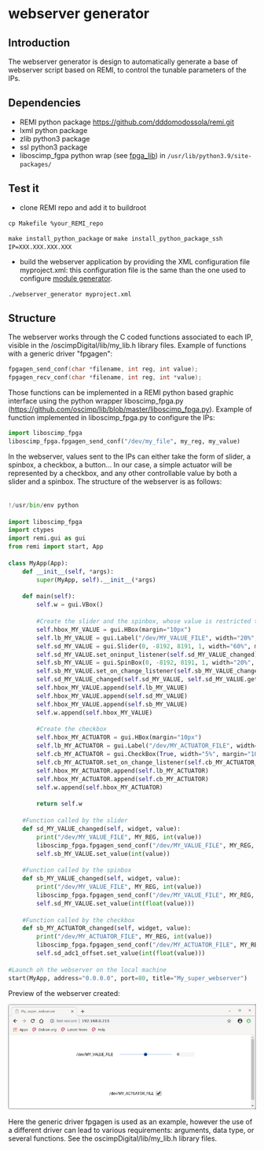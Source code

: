 webserver generator
===================

Introduction
------------
The webserver generator is design to automatically generate a base of webserver script based on REMI, to control the tunable parameters of the IPs.


Dependencies
------------
- REMI python package https://github.com/dddomodossola/remi.git
- lxml python package
- zlib python3 package
- ssl python3 package
- liboscimp_fgpa python wrap (see [fpga_lib](https://github.com/oscimp/lib/)) in ``/usr/lib/python3.9/site-packages/``

Test it
-------
* clone REMI repo and add it to buildroot

`cp Makefile %your_REMI_repo`

`make install_python_package` or `make install_python_package_ssh IP=XXX.XXX.XXX.XXX`

* build the webserver application by providing the XML configuration file myproject.xml: this configuration file is the 
same than the one used to configure [module generator](https://github.com/oscimp/app/tree/master/tools/module_generator).

`./webserver_generator myproject.xml`


Structure
---------

The webserver works through the C coded functions associated to each IP, visible in the /oscimpDigital/lib/my_lib.h library files. 
Example of functions with a generic driver "fpgagen":

```C
fpgagen_send_conf(char *filename, int reg, int value); 
fpgagen_recv_conf(char *filename, int reg, int *value);
```

Those functions can be implemented in a REMI python based graphic interface using the python wrapper liboscimp_fpga.py (https://github.com/oscimp/lib/blob/master/liboscimp_fpga.py). 
Example of function implemented in liboscimp_fpga.py to configure the IPs: 

```python
import liboscimp_fpga
liboscimp_fpga.fpgagen_send_conf("/dev/my_file", my_reg, my_value)
```

In the webserver, values sent to the IPs can either take the form of slider, a spinbox, a checkbox, a button... In our case, a simple actuator will be represented by a checkbox, and any other controllable value by both a slider and a spinbox. The structure of the webserver is as follows:

```python

!/usr/bin/env python

import liboscimp_fpga
import ctypes
import remi.gui as gui
from remi import start, App

class MyApp(App):
	def __init__(self, *args):
		super(MyApp, self).__init__(*args)

	def main(self):
		self.w = gui.VBox()

		#Create the slider and the spinbox, whose value is restricted to -8192 to 8191 (no overflow)
		self.hbox_MY_VALUE = gui.HBox(margin="10px")
		self.lb_MY_VALUE = gui.Label("/dev/MY_VALUE_FILE", width="20%", margin="50px")
		self.sd_MY_VALUE = gui.Slider(0, -8192, 8191, 1, width="60%", margin="10px")
		self.sd_MY_VALUE.set_oninput_listener(self.sd_MY_VALUE_changed)
		self.sb_MY_VALUE = gui.SpinBox(0, -8192, 8191, 1, width="20%", margin="10px")
		self.sb_MY_VALUE.set_on_change_listener(self.sb_MY_VALUE_changed)
		self.sd_MY_VALUE_changed(self.sd_MY_VALUE, self.sd_MY_VALUE.get_value())
		self.hbox_MY_VALUE.append(self.lb_MY_VALUE)
		self.hbox_MY_VALUE.append(self.sd_MY_VALUE)
		self.hbox_MY_VALUE.append(self.sb_MY_VALUE)
		self.w.append(self.hbox_MY_VALUE)

		#Create the checkbox
		self.hbox_MY_ACTUATOR = gui.HBox(margin="10px")
		self.lb_MY_ACTUATOR = gui.Label("/dev/MY_ACTUATOR_FILE", width="20%", margin="50px")
		self.cb_MY_ACTUATOR = gui.CheckBox(True, width="5%", margin="10px")
		self.cb_MY_ACTUATOR.set_on_change_listener(self.cb_MY_ACTUATOR_changed)
		self.hbox_MY_ACTUATOR.append(self.lb_MY_ACTUATOR)
		self.hbox_MY_ACTUATOR.append(self.cb_MY_ACTUATOR)
		self.w.append(self.hbox_MY_ACTUATOR)

		return self.w

	#Function called by the slider
	def sd_MY_VALUE_changed(self, widget, value):
		print("/dev/MY_VALUE_FILE", MY_REG, int(value))
		liboscimp_fpga.fpgagen_send_conf("/dev/MY_VALUE_FILE", MY_REG, int(value))
		self.sb_MY_VALUE.set_value(int(value))

	#Function called by the spinbox
	def sb_MY_VALUE_changed(self, widget, value):
		print("/dev/MY_VALUE_FILE", MY_REG, int(value))
		liboscimp_fpga.fpgagen_send_conf("/dev/MY_VALUE_FILE", MY_REG, int(value))
		self.sd_MY_VALUE.set_value(int(float(value)))

	#Function called by the checkbox
	def sb_MY_ACTUATOR_changed(self, widget, value):
		print("/dev/MY_ACTUATOR_FILE", MY_REG, int(value))
		liboscimp_fpga.fpgagen_send_conf("/dev/MY_ACTUATOR_FILE", MY_REG2, int(value))
		self.sd_adc1_offset.set_value(int(float(value)))

#Launch oh the webserver on the local machine
start(MyApp, address="0.0.0.0", port=80, title="My_super_webserver")

```

Preview of the webserver created: 

![webserver_preview](Super_webserver.png)

Here the generic driver fpgagen is used as an example, however the use of a different driver can lead to various requirements: arguments, data type, or several functions. See the oscimpDigital/lib/my\_lib.h library files.
